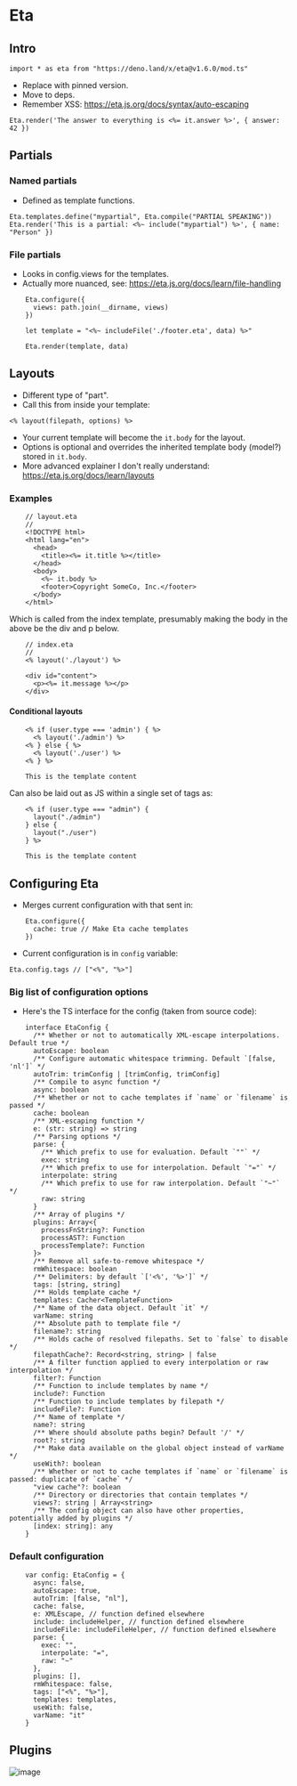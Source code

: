 # Eta

## Intro

```
import * as eta from "https://deno.land/x/eta@v1.6.0/mod.ts"
```

 - Replace with pinned version.
 - Move to deps.
 - Remember XSS: https://eta.js.org/docs/syntax/auto-escaping

```
Eta.render('The answer to everything is <%= it.answer %>', { answer: 42 })
```

## Partials

### Named partials

 - Defined as template functions.

```
Eta.templates.define("mypartial", Eta.compile("PARTIAL SPEAKING"))
Eta.render('This is a partial: <%~ include("mypartial") %>', { name: "Person" })
```

### File partials

 - Looks in config.views for the templates.
 - Actually more nuanced, see: https://eta.js.org/docs/learn/file-handling

```
	Eta.configure({
	  views: path.join(__dirname, views)
	})
	
	let template = "<%~ includeFile('./footer.eta', data) %>"
	
	Eta.render(template, data)
```

## Layouts

 - Different type of "part".
 - Call this from inside your template:

```
<% layout(filepath, options) %>
```

 - Your current template will become the `it.body` for the layout.
 - Options is optional and overrides the inherited template body (model?) stored in `it.body`.
 - More advanced explainer I don't really understand: https://eta.js.org/docs/learn/layouts

### Examples

```
	// layout.eta
	//
	<!DOCTYPE html>
	<html lang="en">
	  <head>
	    <title><%= it.title %></title>
	  </head>
	  <body>
	    <%~ it.body %>
	    <footer>Copyright SomeCo, Inc.</footer>
	  </body>
	</html>
```

Which is called from the index template, presumably making the body in the above be the div and p below.

```
	// index.eta
	//
	<% layout('./layout') %>
	
	<div id="content">
	  <p><%= it.message %></p>
	</div>
```

#### Conditional layouts

```
	<% if (user.type === 'admin') { %>
	  <% layout('./admin') %>
	<% } else { %>
	  <% layout('./user') %>
	<% } %>
	
	This is the template content
```

Can also be laid out as JS within a single set of tags as:

```
	<% if (user.type === "admin") {
	  layout("./admin")
	} else {
	  layout("./user")
	} %>
	
	This is the template content
```

## Configuring Eta

 - Merges current configuration with that sent in:

```
	Eta.configure({
	  cache: true // Make Eta cache templates
	})
```
 
 - Current configuration is in `config` variable:

```
Eta.config.tags // ["<%", "%>"]
```

### Big list of configuration options

 - Here's the TS interface for the config (taken from source code):

```
	interface EtaConfig {
	  /** Whether or not to automatically XML-escape interpolations. Default true */
	  autoEscape: boolean
	  /** Configure automatic whitespace trimming. Default `[false, 'nl']` */
	  autoTrim: trimConfig | [trimConfig, trimConfig]
	  /** Compile to async function */
	  async: boolean
	  /** Whether or not to cache templates if `name` or `filename` is passed */
	  cache: boolean
	  /** XML-escaping function */
	  e: (str: string) => string
	  /** Parsing options */
	  parse: {
	    /** Which prefix to use for evaluation. Default `""` */
	    exec: string
	    /** Which prefix to use for interpolation. Default `"="` */
	    interpolate: string
	    /** Which prefix to use for raw interpolation. Default `"~"` */
	    raw: string
	  }
	  /** Array of plugins */
	  plugins: Array<{
	    processFnString?: Function
	    processAST?: Function
	    processTemplate?: Function
	  }>
	  /** Remove all safe-to-remove whitespace */
	  rmWhitespace: boolean
	  /** Delimiters: by default `['<%', '%>']` */
	  tags: [string, string]
	  /** Holds template cache */
	  templates: Cacher<TemplateFunction>
	  /** Name of the data object. Default `it` */
	  varName: string
	  /** Absolute path to template file */
	  filename?: string
	  /** Holds cache of resolved filepaths. Set to `false` to disable */
	  filepathCache?: Record<string, string> | false
	  /** A filter function applied to every interpolation or raw interpolation */
	  filter?: Function
	  /** Function to include templates by name */
	  include?: Function
	  /** Function to include templates by filepath */
	  includeFile?: Function
	  /** Name of template */
	  name?: string
	  /** Where should absolute paths begin? Default '/' */
	  root?: string
	  /** Make data available on the global object instead of varName */
	  useWith?: boolean
	  /** Whether or not to cache templates if `name` or `filename` is passed: duplicate of `cache` */
	  "view cache"?: boolean
	  /** Directory or directories that contain templates */
	  views?: string | Array<string>
	  /** The config object can also have other properties, potentially added by plugins */
	  [index: string]: any
	}
```

### Default configuration

```
	var config: EtaConfig = {
	  async: false,
	  autoEscape: true,
	  autoTrim: [false, "nl"],
	  cache: false,
	  e: XMLEscape, // function defined elsewhere
	  include: includeHelper, // function defined elsewhere
	  includeFile: includeFileHelper, // function defined elsewhere
	  parse: {
	    exec: "",
	    interpolate: "=",
	    raw: "~"
	  },
	  plugins: [],
	  rmWhitespace: false,
	  tags: ["<%", "%>"],
	  templates: templates,
	  useWith: false,
	  varName: "it"
	}
```

## Plugins

![image](https://user-images.githubusercontent.com/5802524/204826421-2c00fb1c-ddf2-44cd-b421-fc3409ab57db.png)
